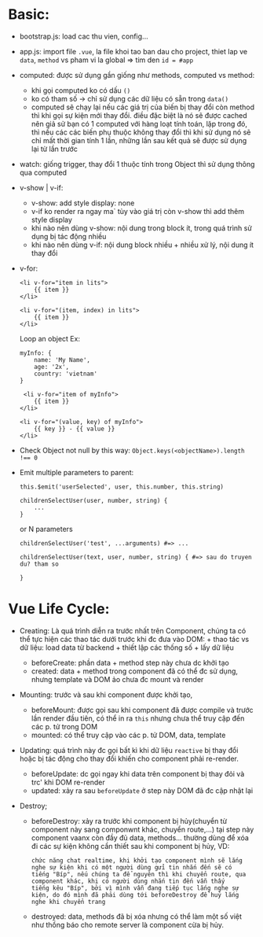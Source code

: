 # Basic:
- bootstrap.js: load cac thu vien, config...
- app.js: import file `.vue`, la file khoi tao ban dau cho project, thiet lap ve `data`, `method` vs pham vi la global => tim den `id = #app` 

- computed: được sử dụng gần giống như methods, computed vs method:
    + khi gọi computed ko có dấu `()`
    + ko có tham số -> chỉ sử dụng các dữ liệu có sẵn trong `data()`
    + computed sẽ chạy lại nếu các giá trị của biến bị thay đổi còn method thì khi gọi sự kiện mới thay đổi. điều đặc biệt là nó sẽ được 
    cached nên giả sử bạn có 1 computed với hàng loạt tính toán, lặp trong đó, thì nếu các các biến phụ thuộc không thay đổi thì khi sử 
    dụng nó sẽ chỉ mất thời gian tính 1 lần, những lần sau kết quả sẽ được sử dụng lại từ lần trước
    
- watch: giống trigger, thay đổi 1 thuộc tính trong Object thì sử dụng thông qua computed

- v-show | v-if:
    + v-show: add style display: none    
    + v-if ko render ra ngay ma` tùy vào giá trị còn v-show thì add thêm style display 
    + khi nào nên dùng v-show: nội dung trong block ít, trong quá trình sử dụng bị tác động nhiều    
    + khi nào nên dùng v-if: nội dung block nhiều + nhiều xử lý, nội dung ít thay đổi
- v-for:
    ```
    <li v-for="item in lits">
        {{ item }}
    </li>
    ```
    ```
    <li v-for="(item, index) in lits">
        {{ item }}
    </li>
    ```
    Loop an object Ex:
    
    ```
    myInfo: {
        name: 'My Name',
        age: '2x',
        country: 'vietnam'
    }
    
     <li v-for="item of myInfo">
        {{ item }}
    </li>
    
    <li v-for="(value, key) of myInfo">
        {{ key }} - {{ value }}
    </li>
    ```
- Check Object not null by this way:
    ```Object.keys(<objectName>).length !== 0```
    
- Emit multiple parameters to parent:
    ```
    this.$emit('userSelected', user, this.number, this.string)
    
    childrenSelectUser(user, number, string) {
        ...
    }
    ``` 
    or N parameters
    ```
    childrenSelectUser('test', ...arguments) #=> ...
    
    childrenSelectUser(text, user, number, string) { #=> sau do truyen du? tham so

    }
    ```
# Vue Life Cycle:
- Creating: Là quá trình diễn ra trước nhất trên Component, chúng ta có thể tực hiện các thao tác dưới trước khi đc đưa vào DOM:
        + thao tác vs dữ liệu: load data từ backend
        + thiết lập các thống số 
        + lấy dữ liệu
          
    * beforeCreate:  phần data + method step này chưa dc khởi tạo
    * created: data + method trong component đã có thể đc sử dụng, nhưng template và DOM ảo chưa đc mount và render 

- Mounting: trước và sau khi component được khởi tạo, 
    * beforeMount: được gọi sau khi component đã được compile và trước lần render đầu tiên, có thể in ra `this` nhưng 
    chưa thể truy cập đến các p. tử trong DOM
    * mounted: có thể truy cập vào các p. tử DOM, data, template
        
- Updating: quá trình này đc gọi bất kì khi dữ liệu `reactive` bị thay đổi hoặc bị tác động cho thay đổi khiến cho component phải re-render.
    * beforeUpdate: dc gọi ngay khi data trên component bị thay đỏi và trc' khi DOM re-render 
    * updated: xảy ra sau `beforeUpdate` ở step này DOM đã đc cập nhật lại
    
- Destroy;
    * beforeDestroy: xảy ra trước khi component bị hủy(chuyển từ component này sang componwnt khác, chuyển route,...) tại step 
    này component vaanx còn đầy đủ data, methods... thường dùng để xóa đi các sự kiện không cần thiết sau khi component bị hủy,
    VD: 
        ```
        chức năng chat realtime, khi khởi tạo component mình sẽ lắng nghe sự kiện khi có một người dùng gửi tin nhắn đến sẽ có 
        tiếng "Bíp", nếu chúng ta để nguyên thì khi chuyển route, qua component khác, khi có người dùng nhắn tin đến vẫn thấy 
        tiếng kêu "Bíp", bởi vì mình vẫn đang tiếp tục lắng nghe sự kiện, do đó mình đã phải dùng tới beforeDestroy để huỷ lắng 
        nghe khi chuyển trang
        ``` 
    * destroyed: data, methods đã bị xóa nhưng có thể làm một số việt như thồng báo cho remote server là component cừa bị hủy.
